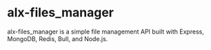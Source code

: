 # alx-files_manager
alx-files_manager is a simple file management API built with Express, MongoDB, Redis, Bull, and Node.js.
